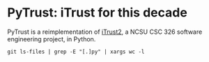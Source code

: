 # PyTrust: iTrust for this decade

PyTrust is a reimplementation of [iTrust2](https://github.ncsu.edu/engr-csc326-staff/iTrust2-v7), a NCSU CSC 326 software engineering project, in Python.

`git ls-files | grep -E "[.]py" | xargs wc -l`
